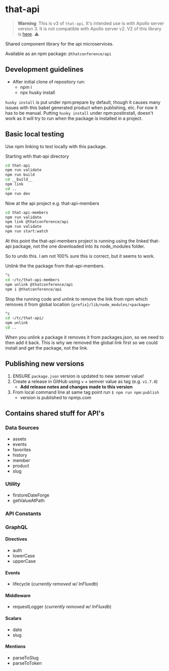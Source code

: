 # that-api

> **Warning**: This is v3 of `that-api`. It's intended use is with Apollo server version 3. It is not compatible with Apollo server v2. V2 of this library is [here](https://github.com/ThatConference/that-api/tree/v2). ⚠

Shared component library for the api microservices.

Available as an npm package: `@thatconference/api`

## Development guidelines

- After initial clone of repository run:
  - npm i
  - npx husky install

`husky install` is put under npm:prepare by default, though it causes many issues with this babel generated product when publishing, etc. For now it has to be manual. Putting `husky install` under npm:postinstall, doesn't work as it will try to run when the package is installed in a project.

## Basic local testing

Use npm linking to test locally with this package.

Starting with that-api directory

```sh
cd that-api
npm run validate
npm run build
cd __build__
npm link
cd ..
npm run dev
```

Now at the api project e.g. that-api-members

```sh
cd that-api-members
npm run validate
npm link @thatconference/api
npm run validate
npm run start:watch
```

At this point the that-api-members project is running using the linked that-api package, not the one downloaded into its node_modules folder.

So to undo this. I am not 100% sure this is correct, but it seems to work.

Unlink the the package from that-api-members.

```sh
^c
cd ~/tc/that-api-members
npm unlink @thatconference/api
npm i @thatconference/api
```

Stop the running code and unlink to remove the link from npm which removes it from global location `{prefix}/lib/node_modules/<package>`

```sh
^c
cd ~/tc/that-api/
npm unlink
cd ..
```

When you unlink a package it removes it from packages.json, so we need to then add it back. This is why we removed the global link first so we could install and get the package, not the link.

## Publishing new versions

1. ENSURE `package.json` version is updated to new semver value!
1. Create a release in GitHub using `v` + semver value as tag (e.g. `v1.7.0`)
   - **Add release notes and changes made to this version**
1. From local command line at same tag point run `$ npm run npm:publish`
   - version is published to npmjs.com

## Contains shared stuff for API's

### Data Sources

- assets
- events
- favorites
- history
- member
- product
- slug

### Utility

- firstoreDateForge
- getValueAtPath

### API Constants

### GraphQL

#### Directives

- auth
- lowerCase
- upperCase

#### Events

- lifecycle (_currently removed w/ InFluxdb_)

#### Middleware

- requestLogger (_currently removed w/ InFluxdb_)

#### Scalars

- date
- slug

#### Mentions

- parseToSlug
- parseToToken
